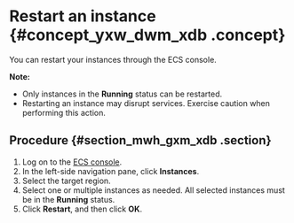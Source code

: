 # Restart an instance {#concept_yxw_dwm_xdb .concept}

You can restart your instances through the ECS console.

**Note:** 

-   Only instances in the **Running** status can be restarted.
-   Restarting an instance may disrupt services. Exercise caution when performing this action.

## Procedure {#section_mwh_gxm_xdb .section}

1.  Log on to the [ECS console](https://partners-intl.console.aliyun.com/#/ecs).
2.  In the left-side navigation pane, click **Instances**.
3.  Select the target region.
4.  Select one or multiple instances as needed. All selected instances must be in the **Running** status.
5.  Click **Restart**, and then click **OK**.


